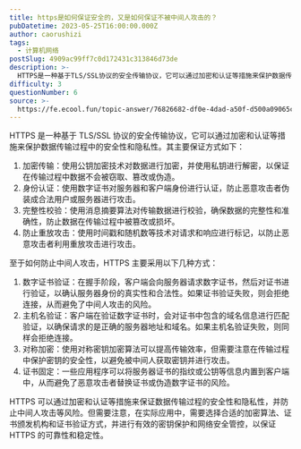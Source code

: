```yaml
---
title: https是如何保证安全的，又是如何保证不被中间人攻击的？
pubDatetime: 2023-05-25T16:00:00.000Z
author: caorushizi
tags:
  - 计算机网络
postSlug: 4909ac99ff7c0d172431c313846d73de
description: >-
  HTTPS是一种基于TLS/SSL协议的安全传输协议，它可以通过加密和认证等措施来保护数据传输过程中的安全性和隐私性。其主要保证方式如下：1.加密传输：使用公钥加密技术对数据进行加密，并使用私钥进行解
difficulty: 3
questionNumber: 6
source: >-
  https://fe.ecool.fun/topic-answer/76826682-df0e-4dad-a50f-d500a09065cb?orderBy=updateTime&order=desc&tagId=16
---
```


HTTPS 是一种基于 TLS/SSL 协议的安全传输协议，它可以通过加密和认证等措施来保护数据传输过程中的安全性和隐私性。其主要保证方式如下：

1.  加密传输：使用公钥加密技术对数据进行加密，并使用私钥进行解密，以保证在传输过程中数据不会被窃取、篡改或伪造。
2.  身份认证：使用数字证书对服务器和客户端身份进行认证，防止恶意攻击者伪装成合法用户或服务器进行攻击。
3.  完整性校验：使用消息摘要算法对传输数据进行校验，确保数据的完整性和准确性，防止数据在传输过程中被篡改或损坏。
4.  防止重放攻击：使用时间戳和随机数等技术对请求和响应进行标记，以防止恶意攻击者利用重放攻击进行攻击。

至于如何防止中间人攻击，HTTPS 主要采用以下几种方式：

1.  数字证书验证：在握手阶段，客户端会向服务器请求数字证书，然后对证书进行验证，以确认服务器身份的真实性和合法性。如果证书验证失败，则会拒绝连接，从而避免了中间人攻击的风险。
2.  主机名验证：客户端在验证数字证书时，会对证书中包含的域名信息进行匹配验证，以确保请求的是正确的服务器地址和域名。如果主机名验证失败，则同样会拒绝连接。
3.  对称加密：使用对称密钥加密算法可以提高传输效率，但需要注意在传输过程中保护密钥的安全性，以避免被中间人获取密钥并进行攻击。
4.  证书固定：一些应用程序可以将服务器证书的指纹或公钥等信息内置到客户端中，从而避免了恶意攻击者替换证书或伪造数字证书的风险。

HTTPS 可以通过加密和认证等措施来保证数据传输过程的安全性和隐私性，并防止中间人攻击等风险。但需要注意，在实际应用中，需要选择合适的加密算法、证书颁发机构和证书验证方式，并进行有效的密钥保护和网络安全管控，以保证 HTTPS 的可靠性和稳定性。
